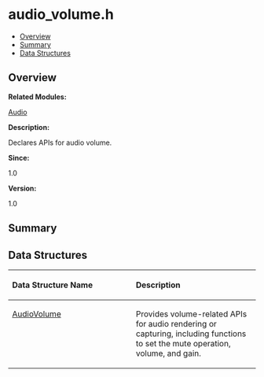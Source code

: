 # audio\_volume.h<a name="EN-US_TOPIC_0000001054879494"></a>

-   [Overview](#section1171184498165626)
-   [Summary](#section1465931130165626)
-   [Data Structures](#nested-classes)

## **Overview**<a name="section1171184498165626"></a>

**Related Modules:**

[Audio](audio.md)

**Description:**

Declares APIs for audio volume. 

**Since:**

1.0

**Version:**

1.0

## **Summary**<a name="section1465931130165626"></a>

## Data Structures<a name="nested-classes"></a>

<a name="table1650261292165626"></a>
<table><thead align="left"><tr id="row1999973670165626"><th class="cellrowborder" valign="top" width="50%" id="mcps1.1.3.1.1"><p id="p451378647165626"><a name="p451378647165626"></a><a name="p451378647165626"></a>Data Structure Name</p>
</th>
<th class="cellrowborder" valign="top" width="50%" id="mcps1.1.3.1.2"><p id="p153274890165626"><a name="p153274890165626"></a><a name="p153274890165626"></a>Description</p>
</th>
</tr>
</thead>
<tbody><tr id="row1681164875165626"><td class="cellrowborder" valign="top" width="50%" headers="mcps1.1.3.1.1 "><p id="p51557869165626"><a name="p51557869165626"></a><a name="p51557869165626"></a><a href="audiovolume.md">AudioVolume</a></p>
</td>
<td class="cellrowborder" valign="top" width="50%" headers="mcps1.1.3.1.2 "><p id="p1581910173165626"><a name="p1581910173165626"></a><a name="p1581910173165626"></a>Provides volume-related APIs for audio rendering or capturing, including functions to set the mute operation, volume, and gain. </p>
</td>
</tr>
</tbody>
</table>

